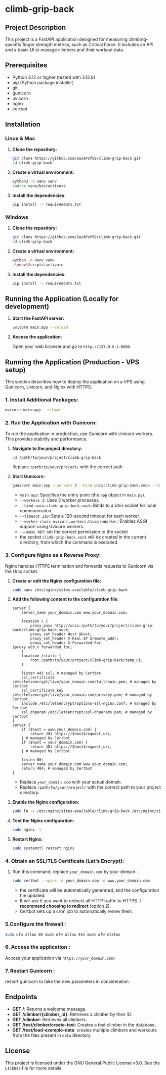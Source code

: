 # climb-grip-back

## Project Description

This project is a FastAPI application designed for measuring climbing-specific finger strength metrics, such as Critical
Force. It includes an API and a basic UI to manage climbers and their workout data.

## Prerequisites

- Python 3.12 or higher (tested with 3.12.8)
- pip (Python package installer)
- git
- gunicorn
- uvicorn
- nginx
- certbot

## Installation

### Linux & Mac

1. **Clone the repository:**

   ```sh
   git clone https://github.com/SacAPof59/climb-grip-back.git
   cd climb-grip-back
   ```

2. **Create a virtual environment:**

   ```sh
   python3 -m venv venv
   source venv/bin/activate
   ```

3. **Install the dependencies:**

   ```sh
   pip install -r requirements.txt
   ```

### Windows

1. **Clone the repository:**

   ```sh
   git clone https://github.com/SacAPof59/climb-grip-back.git
   cd climb-grip-back
   ```

2. **Create a virtual environment:**

   ```sh
   python -m venv venv
   .\venv\Scripts\activate
   ```

3. **Install the dependencies:**

   ```sh
   pip install -r requirements.txt
   ```

## Running the Application (Locally for development)

1. **Start the FastAPI server:**

   ```sh
   uvicorn main:app --reload
   ```

2. **Access the application:**

   Open your web browser and go to `http://127.0.0.1:8000`.

## Running the Application (Production - VPS setup)

This section describes how to deploy the application on a VPS using Gunicorn, Uvicorn, and Nginx with HTTPS.

### 1. Install Additional Packages:

   ```sh
  uvicorn main:app --reload
   ```

### 2. Run the Application with Gunicorn:

To run the application in production, use Gunicorn with Uvicorn workers. This provides stability and performance.

1. **Navigate to the project directory:**
   ```bash
   cd /path/to/your/project/climb-grip-back 
   ```
   Replace `/path/to/your/project/` with the correct path

2. **Start Gunicorn:**
   ```bash
   gunicorn main:app --workers 3 --bind unix:climb-grip-back.sock --timeout 120 --worker-class uvicorn.workers.UvicornWorker --umask 007
   ```
    * `main:app`: Specifies the entry point (the `app` object in `main.py`).
    * `--workers 3`: Uses 3 worker processes.
    * `--bind unix:climb-grip-back.sock`: Binds to a Unix socket for local communication.
    * `--timeout 120`: Sets a 120-second timeout for each worker.
    * `--worker-class uvicorn.workers.UvicornWorker`: Enables ASGI support using Uvicorn workers.
    * `--umask 007`: set the correct permission to the socket
    * the socket `climb-grip-back.sock` will be created in the current directory, from which the command is executed.

### 3. Configure Nginx as a Reverse Proxy:

Nginx handles HTTPS termination and forwards requests to Gunicorn via the Unix socket.

1. **Create or edit the Nginx configuration file:**
   ```bash
   sudo nano /etc/nginx/sites-available/climb-grip-back
   ```

2. **Add the following content to the configuration file:**
   ```nginx
   server {
       server_name your_domain.com www.your_domain.com;

       location / {
           proxy_pass http://unix:/path/to/your/project/climb-grip-back/climb-grip-back.sock;
           proxy_set_header Host $host;
           proxy_set_header X-Real-IP $remote_addr;
           proxy_set_header X-Forwarded-For $proxy_add_x_forwarded_for;
       }
       location /static {
           root /path/to/your/project/climb-grip-back/temp_ui;
       }

       listen 443 ssl; # managed by Certbot
       ssl_certificate /etc/letsencrypt/live/your_domain.com/fullchain.pem; # managed by Certbot
       ssl_certificate_key /etc/letsencrypt/live/your_domain.com/privkey.pem; # managed by Certbot
       include /etc/letsencrypt/options-ssl-nginx.conf; # managed by Certbot
       ssl_dhparam /etc/letsencrypt/ssl-dhparams.pem; # managed by Certbot
   }
   server {
       if ($host = www.your_domain.com) {
           return 301 https://$host$request_uri;
       } # managed by Certbot
       if ($host = your_domain.com) {
           return 301 https://$host$request_uri;
       } # managed by Certbot

       listen 80;
       server_name your_domain.com www.your_domain.com;
       return 404; # managed by Certbot
   }
   ```
    * Replace `your_domain.com` with your actual domain.
    * Replace `/path/to/your/project/` with the correct path to your project directory.

3. **Enable the Nginx configuration:**
   ```bash
   sudo ln -s /etc/nginx/sites-available/climb-grip-back /etc/nginx/sites-enabled/
   ```

4. **Test the Nginx configuration:**
   ```bash
   sudo nginx -t
   ```

5. **Restart Nginx:**
   ```bash
   sudo systemctl restart nginx
   ```

### 4. Obtain an SSL/TLS Certificate (Let's Encrypt):

1. Run this command, replace `your_domain.com` by your domain :
    ```bash
    sudo certbot --nginx -d your_domain.com -d www.your_domain.com
    ```
    - the certificate will be automatically generated, and the configuration file updated.
    - It will ask if you want to redirect all HTTP traffic to HTTPS. **I recommend choosing to redirect** (option 2).
    - Certbot sets up a cron job to automatically renew them.

### 5.Configure the firewall :

```bash
sudo ufw allow 80 sudo ufw allow 443 sudo ufw status
```

### 6. Access the application :

Access your application via `https://your_domain.com/`

### 7. Restart Gunicorn :

restart gunicorn to take the new parameters in consideration.

## Endpoints

- **GET /**: Returns a welcome message.
- **GET /climber/{climber_id}**: Retrieves a climber by their ID.
- **GET /climber**: Retrieves all climbers.
- **GET /test/climber/create-test**: Creates a test climber in the database.
- **GET /test/load-exemple-data**: creates multiple climbers and workouts from the files present in `data` directory

## License

This project is licensed under the GNU General Public License v3.0. See the `LICENSE` file for more details.
